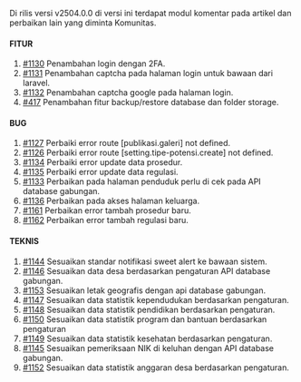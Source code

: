Di rilis versi v2504.0.0 di versi ini terdapat modul komentar pada artikel dan perbaikan lain yang diminta Komunitas.

#### FITUR

1. [#1130](https://github.com/OpenSID/OpenDK/issues/1130) Penambahan login dengan 2FA.
2. [#1131](https://github.com/OpenSID/OpenDK/issues/1131) Penambahan captcha pada halaman login untuk bawaan dari laravel.
3. [#1132](https://github.com/OpenSID/OpenDK/issues/1132) Penambahan captcha google pada halaman login.
4. [#417](https://github.com/OpenSID/OpenDK/issues/417) Penambahan fitur backup/restore database dan folder storage.

#### BUG
1. [#1127](https://github.com/OpenSID/OpenDK/issues/1127) Perbaiki error route [publikasi.galeri] not defined.
2. [#1126](https://github.com/OpenSID/OpenDK/issues/1126) Perbaiki error route [setting.tipe-potensi.create] not defined.
3. [#1134](https://github.com/OpenSID/OpenDK/issues/1134) Perbaiki error update data prosedur.
4. [#1135](https://github.com/OpenSID/OpenDK/issues/1135) Perbaiki error update data regulasi.
5. [#1133](https://github.com/OpenSID/OpenDK/issues/1133) Perbaikan pada halaman penduduk perlu di cek pada API database gabungan.
6. [#1136](https://github.com/OpenSID/OpenDK/issues/1136) Perbaikan pada akses halaman keluarga.
7. [#1161](https://github.com/OpenSID/OpenDK/issues/1161) Perbaikan error tambah prosedur baru.
8. [#1162](https://github.com/OpenSID/OpenDK/issues/1162) Perbaikan error tambah regulasi baru.

#### TEKNIS

1. [#1144](https://github.com/OpenSID/OpenDK/issues/1144) Sesuaikan standar notifikasi sweet alert ke bawaan sistem.
2. [#1146](https://github.com/OpenSID/OpenDK/issues/1146) Sesuaikan data desa berdasarkan pengaturan API database gabungan.
3. [#1153](https://github.com/OpenSID/OpenDK/issues/1153) Sesuaikan letak geografis dengan api database gabungan.
4. [#1147](https://github.com/OpenSID/OpenDK/issues/1147) Sesuaikan data statistik kependudukan berdasarkan pengaturan.
5. [#1148](https://github.com/OpenSID/OpenDK/issues/1148) Sesuaikan data statistik pendidikan berdasarkan pengaturan.
6. [#1150](https://github.com/OpenSID/OpenDK/issues/1150) Sesuaikan data statistik program dan bantuan berdasarkan pengaturan
7. [#1149](https://github.com/OpenSID/OpenDK/issues/1149) Sesuaikan data statistik kesehatan berdasarkan pengaturan.
8. [#1145](https://github.com/OpenSID/OpenDK/issues/1145) Sesuaikan pemeriksaan NIK di keluhan dengan API database gabungan.
9. [#1152](https://github.com/OpenSID/OpenDK/issues/1152) Sesuaikan data statistik anggaran desa berdasarkan pengaturan.
